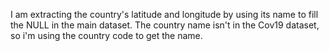 I am extracting the country's latitude and longitude by using its name to fill the NULL in the main dataset.
The country name isn't in the Cov19 dataset, so i'm using the country code to get the name.